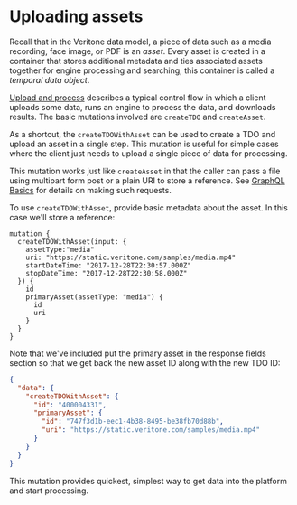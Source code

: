 # Uploading assets

Recall that in the Veritone data model, a piece of data such as a
media recording, face image, or PDF is an _asset_. Every asset is created
in a container that stores additional metadata and ties associated assets
together for engine processing and searching; this container is called
a _temporal data object_.

[Upload and process](/apis/tutorials/upload-and-process) describes a typical control
flow in which a client uploads some data, runs an engine to process the
data, and downloads results. The basic mutations involved are `createTDO`
and `createAsset`.

As a shortcut, the `createTDOWithAsset` can be used to create a TDO and
upload an asset in a single step. This mutation is useful for simple cases
where the client just needs to upload a single piece of data for processing.

This mutation works just like `createAsset` in that the caller can pass a file
using multipart form post or a plain URI to store a reference. See [GraphQL Basics](/apis/tutorials/graphql-basics)
for details on making such requests.

To use `createTDOWithAsset`, provide basic metadata about the asset. In this
case we'll store a reference:

```gql
mutation {
  createTDOWithAsset(input: {
    assetType:"media"
    uri: "https://static.veritone.com/samples/media.mp4"
    startDateTime: "2017-12-28T22:30:57.000Z"
    stopDateTime: "2017-12-28T22:30:58.000Z"
  }) {
    id
    primaryAsset(assetType: "media") {
      id
      uri
    }
  }
}
```

Note that we've included put the primary asset in the response fields section
so that we get back the new asset ID along with the new TDO ID:

```json
{
  "data": {
    "createTDOWithAsset": {
      "id": "400004331",
      "primaryAsset": {
        "id": "747f3d1b-eec1-4b38-8495-be38fb70d88b",
        "uri": "https://static.veritone.com/samples/media.mp4"
      }
    }
  }
}
```

This mutation provides quickest, simplest way to get data into the platform and
start processing.
